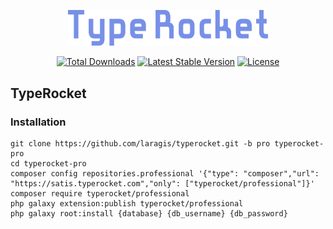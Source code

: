 <p align="center"><a href="https://typerocket.com" target="_blank"><img src="https://raw.githubusercontent.com/TypeRocket/art/main/wordmark/typerocket.svg" width="320"></a></p>

<p align="center">
<a href="https://packagist.org/packages/typerocket/core"><img src="https://img.shields.io/packagist/dt/typerocket/core" alt="Total Downloads"></a>
<a href="https://packagist.org/packages/typerocket/core"><img src="https://img.shields.io/packagist/v/typerocket/core" alt="Latest Stable Version"></a>
<a href="https://packagist.org/packages/typerocket/core"><img src="https://img.shields.io/packagist/l/typerocket/core" alt="License"></a>
</p>

## TypeRocket

### Installation

```shell
git clone https://github.com/laragis/typerocket.git -b pro typerocket-pro
cd typerocket-pro
composer config repositories.professional '{"type": "composer","url": "https://satis.typerocket.com","only": ["typerocket/professional"]}'
composer require typerocket/professional
php galaxy extension:publish typerocket/professional
php galaxy root:install {database} {db_username} {db_password}
```
